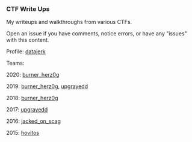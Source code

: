 ### CTF Write Ups

My writeups and walkthroughs from various CTFs.

Open an issue if you have comments, notice errors, or have any "issues" with this content.

Profile: [datajerk](https://ctftime.org/user/63000)

Teams: 

2020: [burner_herz0g](https://ctftime.org/team/63292)

2019: [burner_herz0g](https://ctftime.org/team/63292), [upgrayedd](https://ctftime.org/team/84916)

2018: [burner_herz0g](https://ctftime.org/team/63292)

2017: [upgrayedd](https://ctftime.org/team/84916)

2016: [jacked\_on\_scag](https://ctftime.org/team/27642)

2015: [hovitos](https://ctftime.org/team/17013)